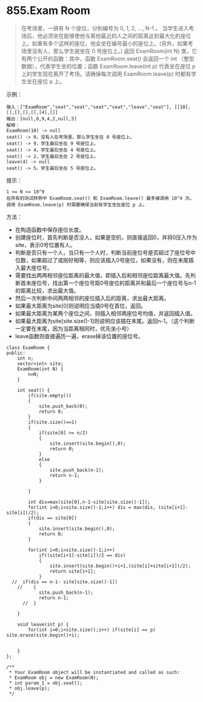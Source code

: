 # 855.Exam Room
> 在考场里，一排有 N 个座位，分别编号为 0, 1, 2, ..., N-1 。
当学生进入考场后，他必须坐在能够使他与离他最近的人之间的距离达到最大化的座位上。如果有多个这样的座位，他会坐在编号最小的座位上。(另外，如果考场里没有人，那么学生就坐在 0 号座位上。)
返回 ExamRoom(int N) 类，它有两个公开的函数：其中，函数 ExamRoom.seat() 会返回一个 int （整型数据），代表学生坐的位置；函数 ExamRoom.leave(int p) 代表坐在座位 p 上的学生现在离开了考场。请确保每次调用 ExamRoom.leave(p) 时都有学生坐在座位 p 上。

示例：
```
输入：["ExamRoom","seat","seat","seat","seat","leave","seat"], [[10],[],[],[],[],[4],[]]
输出：[null,0,9,4,2,null,5]
解释：
ExamRoom(10) -> null
seat() -> 0，没有人在考场里，那么学生坐在 0 号座位上。
seat() -> 9，学生最后坐在 9 号座位上。
seat() -> 4，学生最后坐在 4 号座位上。
seat() -> 2，学生最后坐在 2 号座位上。
leave(4) -> null
seat() -> 5，学生最后坐在 5 号座位上。
```

提示：
```
1 <= N <= 10^9
在所有的测试样例中 ExamRoom.seat() 和 ExamRoom.leave() 最多被调用 10^4 次。
调用 ExamRoom.leave(p) 时需要确保当前有学生坐在座位 p 上。
```
方法：
-  在构造函数中保存座位长度。
- 创建座位时，首先判断是否没人，如果是空的，则直接返回0，并将0压入作为site，表示0号位置有人。
- 判断是否只有一个人，当只有一个人时，判断当前座位号是否超过了座位号中位数，如果超过了或刚好相等，则应该插入0号座位，如果没有，则在末尾插入最大座位号。
- 需要找出两两相邻座位距离的最大值，即插入后和相邻座位距离最大值。先判断首末座位号，找出第一个座位号距0号座位的距离并和最后一个座位号与n-1的距离比较，求出最大值。
- 然后一次判断中间两两相邻的座位插入后的距离，求出最大距离。
- 如果最大距离为site[0]则说明应当插0号在首位，返回。
- 如果最大距离为某两个座位之间，则插入相邻两座位号均值，并返回插入值。
- 如果最大距离为site[site.size()-1]则说明应该插在末尾。返回n-1。（这个判断一定要在末尾，因为当距离相同时，优先坐小号）
- leave函数则直接遍历一遍，erase掉该位置的座位号。

```
class ExamRoom {
public:
    int n;
    vector<int> site;
    ExamRoom(int N) {
        n=N;
    }
    
    int seat() {
        if(site.empty())
        {
            site.push_back(0);
            return 0;
        }
        if(site.size()==1)
        {
            if(site[0] >= n/2)
            {
                site.insert(site.begin(),0);
                return 0;
            }
            else
            {
                site.push_back(n-1);
                return n-1;
            }
            
        }
        
        int dis=max(site[0],n-1-site[site.size()-1]);
        for(int i=0;i<site.size()-1;i++) dis = max(dis, (site[i+1]-site[i])/2);
        if(dis == site[0])
        {
            site.insert(site.begin(),0);
            return 0;
        }

        for(int i=0;i<site.size()-1;i++)
            if((site[i+1]-site[i])/2 == dis)
            {
                site.insert(site.begin()+i+1,(site[i]+site[i+1])/2);
                return site[i+1];
            }
  //  if(dis == n-1- site[site.size()-1])
    //    {
            site.push_back(n-1);
            return n-1;
      //  }
        
    }
    
    void leave(int p) {
        for(int i=0;i<site.size();i++) if(site[i] == p) site.erase(site.begin()+i);
        
        
    }
};

/**
 * Your ExamRoom object will be instantiated and called as such:
 * ExamRoom obj = new ExamRoom(N);
 * int param_1 = obj.seat();
 * obj.leave(p);
 */
```
